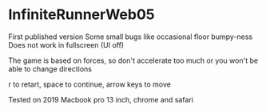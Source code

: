 # InfiniteRunnerWeb05
First published version
Some small bugs like occasional floor bumpy-ness
Does not work in fullscreen (UI off)

The game is based on forces, so don't accelerate too much or you won't be able to change directions

r to retart, space to continue, arrow keys to move

Tested on 2019 Macbook pro 13 inch, chrome and safari
